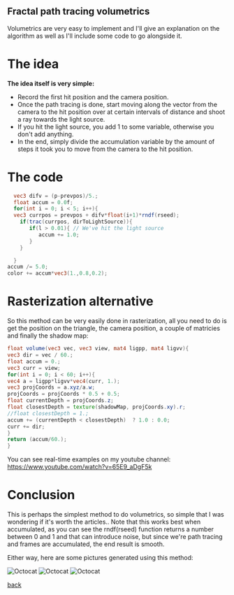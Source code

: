 ## Fractal path tracing volumetrics

Volumetrics are very easy to implement and I'll give an explanation on the algorithm as well as I'll include some code to go alongside it.

# **The idea**

**The idea itself is very simple:**
- Record the first hit position and the camera position.
- Once the path tracing is done, start moving along the vector from the camera to the hit position over at certain intervals of distance and shoot a ray towards the light source.
- If you hit the light source, you add 1 to some variable, otherwise you don't add anything.
- In the end, simply divide the accumulation variable by the amount of steps it took you to move from the camera to the hit position.

# **The code**
```glsl
  vec3 difv = (p-prevpos)/5.;
  float accum = 0.0f;
  for(int i = 0; i < 5; i++){
  vec3 currpos = prevpos + difv*float(i+1)*rndf(rseed);
    if(trac(currpos, dirToLightSource)){
       if(l > 0.01){ // We've hit the light source
          accum += 1.0;
       }
    }

  }
accum /= 5.0;
color += accum*vec3(1.,0.8,0.2);
```
# **Rasterization alternative**
So this method can be very easily done in rasterization, all you need to do is get the position on the triangle, the camera position, a couple of matricies 
and finally the shadow map:

```glsl
float volume(vec3 vec, vec3 view, mat4 ligpp, mat4 ligvv){
vec3 dir = vec / 60.;
float accum = 0.;
vec3 curr = view;
for(int i = 0; i < 60; i++){
vec4 a = ligpp*ligvv*vec4(curr, 1.);
vec3 projCoords = a.xyz/a.w;
projCoords = projCoords * 0.5 + 0.5;
float currentDepth = projCoords.z;
float closestDepth = texture(shadowMap, projCoords.xy).r;
//float closestDepth = 1.;
accum += (currentDepth < closestDepth)  ? 1.0 : 0.0;
curr += dir;
}
return (accum/60.);
}
```
You can see real-time examples on my youtube channel:
https://www.youtube.com/watch?v=65E9_aDgF5k


# **Conclusion**

This is perhaps the simplest method to do volumetrics, so simple that I was wondering if it's worth the articles.. 
Note that this works best when accumulated, as you can see the rndf(rseed) function returns a number between 0 and 1
and that can introduce noise, but since we're path tracing and frames are accumulated, the end result is smooth.

Either way, here are some pictures generated using this method:

![Octocat](https://github.com/NamelessCoding/NamelessCoding.github.io/blob/main/assets/images/gsfgsdfsg.png?raw=true)
![Octocat](https://github.com/NamelessCoding/NamelessCoding.github.io/blob/main/assets/images/notugly.png?raw=true)
![Octocat](https://github.com/NamelessCoding/NamelessCoding.github.io/blob/main/assets/images/volumetric2-min1.png?raw=true)



[back](./)
